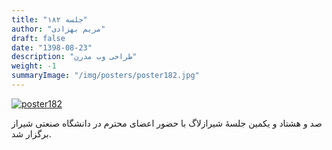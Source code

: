 ```yaml
---
title: "جلسه ۱۸۲"
author: "مریم بهزادی"
draft: false
date: "1398-08-23"
description: "طراحی وب مدرن"
weight: -1
summaryImage: "/img/posters/poster182.jpg"
---
```


[![poster182](/img/posters/poster182.jpg)](/img/posters/poster182.jpg)

صد و هشتاد و یکمین جلسهٔ شیرازلاگ با حضور اعضای محترم در دانشگاه صنعتی شیراز برگزار شد.

